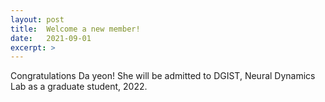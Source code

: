 ```yaml
---
layout: post
title:  Welcome a new member!
date:   2021-09-01
excerpt: >
---
```



  Congratulations Da yeon!  She will be admitted to DGIST, Neural Dynamics Lab as a graduate student, 2022. 
